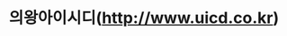 ---
layout: project
carousel1: "carousel-icd1.png"
carousel2: "carousel-icd2.png"
carousel3: "carousel-icd3.png"
tag1: "#디자인 설계"
tag2: "#풀스택(ASP)"
tag3: "#OpenAPI"
title: "의왕아이시디(http://www.uicd.co.kr)"
regdate: "2019. 8. ~ 2019. 11."
href: "http://www.uicd.co.kr"
#date:   2021-04-13 23:16:40 +0900
#categories: jekyll update
---